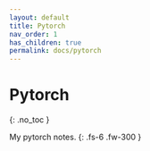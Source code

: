 ```yaml
---
layout: default
title: Pytorch
nav_order: 1
has_children: true
permalink: docs/pytorch
---
```


# Pytorch
{: .no_toc }

My pytorch notes.
{: .fs-6 .fw-300 }

